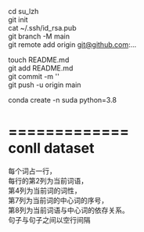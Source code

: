 cd su_lzh  
git init  
cat ~/.ssh/id_rsa.pub  
git branch -M main  
git remote add origin git@github.com:...  
  
touch README.md  
git add README.md  
git commit -m ''  
git push -u origin main  
  
conda create -n suda python=3.8  

=============  
conll dataset  
=============  
每个词占一行，  
每行的第2列为当前词语，  
第4列为当前词的词性，  
第7列为当前词的中心词的序号，  
第8列为当前词语与中心词的依存关系。  
句子与句子之间以空行间隔

